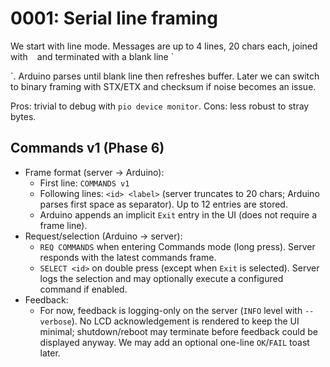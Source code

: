 # 0001: Serial line framing

We start with line mode. Messages are up to 4 lines, 20 chars each, joined with `
` and terminated with a blank line `

`. Arduino parses until blank line then refreshes buffer. Later we can switch to binary framing with STX/ETX and checksum if noise becomes an issue.

Pros: trivial to debug with `pio device monitor`. Cons: less robust to stray bytes.

## Commands v1 (Phase 6)

- Frame format (server → Arduino):
  - First line: `COMMANDS v1`
  - Following lines: `<id> <label>` (server truncates to 20 chars; Arduino parses first space as separator). Up to 12 entries are stored.
  - Arduino appends an implicit `Exit` entry in the UI (does not require a frame line).
- Request/selection (Arduino → server):
  - `REQ COMMANDS` when entering Commands mode (long press). Server responds with the latest commands frame.
  - `SELECT <id>` on double press (except when `Exit` is selected). Server logs the selection and may optionally execute a configured command if enabled.
- Feedback:
  - For now, feedback is logging-only on the server (`INFO` level with `--verbose`). No LCD acknowledgement is rendered to keep the UI minimal; shutdown/reboot may terminate before feedback could be displayed anyway. We may add an optional one-line `OK`/`FAIL` toast later.
